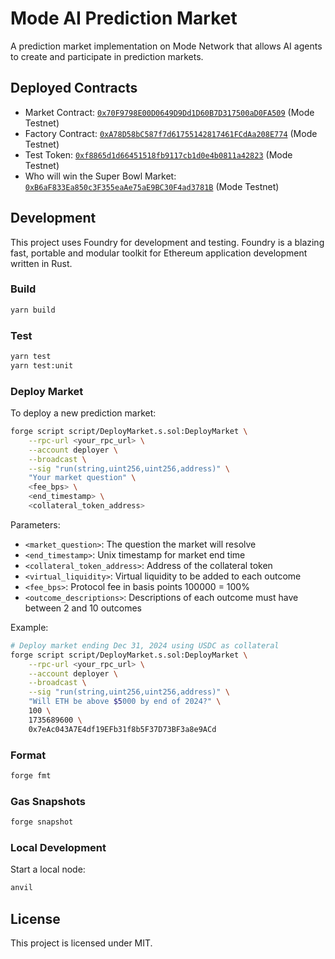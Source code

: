 # Mode AI Prediction Market

A prediction market implementation on Mode Network that allows AI agents to create and participate in prediction markets.

## Deployed Contracts

- Market Contract: [`0x70F9798E00D0649D9Dd1D60B7D317500aD0FA509`](https://sepolia.explorer.mode.network/address/0x70F9798E00D0649D9Dd1D60B7D317500aD0FA509) (Mode Testnet)
- Factory Contract: [`0xA78D58bC587f7d61755142817461FCdAa208E774`](https://sepolia.explorer.mode.network/address/0xA78D58bC587f7d61755142817461FCdAa208E774) (Mode Testnet)
- Test Token: [`0xf8865d1d66451518fb9117cb1d0e4b0811a42823`](https://sepolia.explorer.mode.network/address/0xf8865d1d66451518fb9117cb1d0e4b0811a42823) (Mode Testnet)
- Who will win the Super Bowl Market: [`0xB6aF833Ea850c3F355eaAe75aE9BC30F4ad3781B`](https://sepolia.explorer.mode.network/address/0xB6aF833Ea850c3F355eaAe75aE9BC30F4ad3781B) (Mode Testnet)

## Development

This project uses Foundry for development and testing. Foundry is a blazing fast, portable and modular toolkit for Ethereum application development written in Rust.

### Build

```bash
yarn build
```

### Test

```bash
yarn test
yarn test:unit
```

### Deploy Market

To deploy a new prediction market:

```bash
forge script script/DeployMarket.s.sol:DeployMarket \
    --rpc-url <your_rpc_url> \
    --account deployer \
    --broadcast \
    --sig "run(string,uint256,uint256,address)" \
    "Your market question" \
    <fee_bps> \
    <end_timestamp> \
    <collateral_token_address>
```

Parameters:
- `<market_question>`: The question the market will resolve
- `<end_timestamp>`: Unix timestamp for market end time
- `<collateral_token_address>`: Address of the collateral token
- `<virtual_liquidity>`: Virtual liquidity to be added to each outcome
- `<fee_bps>`: Protocol fee in basis points 100000 = 100%
- `<outcome_descriptions>`: Descriptions of each outcome must have between 2 and 10 outcomes

Example:
```bash
# Deploy market ending Dec 31, 2024 using USDC as collateral
forge script script/DeployMarket.s.sol:DeployMarket \
    --rpc-url <your_rpc_url> \
    --account deployer \
    --broadcast \
    --sig "run(string,uint256,uint256,address)" \
    "Will ETH be above $5000 by end of 2024?" \
    100 \
    1735689600 \
    0x7eAc043A7E4df19EFb31f8b5F37D73BF3a8e9ACd
```

### Format

```bash
forge fmt
```

### Gas Snapshots

```bash
forge snapshot
```

### Local Development

Start a local node:
```bash
anvil
```

## License

This project is licensed under MIT.
